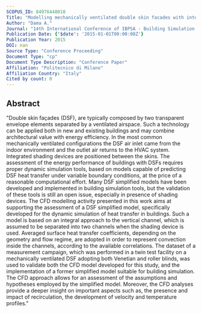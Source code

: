```yaml
---
SCOPUS_ID: 84976448010
Title: "Modelling mechanically ventilated double skin facades with integrated shading device"
Author: "Dama A."
Journal: "14th International Conference of IBPSA - Building Simulation 2015, BS 2015, Conference Proceedings"
Publication Date: {'$date': '2015-01-01T00:00:00Z'}
Publication Year: 2015
DOI: nan
Source Type: "Conference Proceeding"
Document Type: "cp"
Document Type Description: "Conference Paper"
Affiliation: "Politecnico di Milano"
Affiliation Country: "Italy"
Cited by count: 0
---
```


## Abstract
"Double skin façades (DSF), are typically composed by two transparent envelope elements separated by a ventilated airspace. Such a technology can be applied both in new and existing buildings and may combine architectural value with energy efficiency. In the most common mechanically ventilated configurations the DSF air inlet came from the indoor environment and the outlet air returns to the HVAC system. Integrated shading devices are positioned between the skins. The assessment of the energy performance of buildings with DSFs requires proper dynamic simulation tools, based on models capable of predicting DSF heat transfer under variable boundary conditions, at the price of a reasonable computational effort. Many DSF simplified models have been developed and implemented in building simulation tools, but the validation of these tools is still an open issue, especially in presence of shading devices. The CFD modelling activity presented in this work aims at supporting the assessment of a DSF simplified model, specifically developed for the dynamic simulation of heat transfer in buildings. Such a model is based on an integral approach to the vertical channel, which is assumed to be separated into two channels when the shading device is used. Averaged surface heat transfer coefficients, depending on the geometry and flow regime, are adopted in order to represent convection inside the channels, according to the available correlations. The dataset of a measurement campaign, which was performed in a twin test facility on a mechanically ventilated DSF adopting both Venetian and roller blinds, was used to validate both the CFD model developed for this study, and the implementation of a former simplified model suitable for building simulation. The CFD approach allows for an assessment of the assumptions and hypotheses employed by the simplified model. Moreover, the CFD analyses provide a deeper insight on important aspects such as, the presence and impact of recirculation, the development of velocity and temperature profiles."
